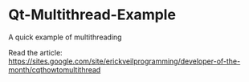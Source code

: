 Qt-Multithread-Example
======================

A quick example of multithreading

Read the article:
https://sites.google.com/site/erickveilprogramming/developer-of-the-month/cqthowtomultithread
